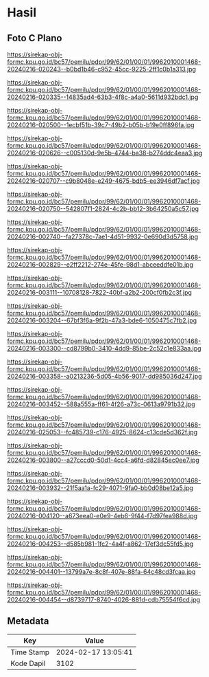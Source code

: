 # Hasil

## Foto C Plano

https://sirekap-obj-formc.kpu.go.id/bc57/pemilu/pdpr/99/62/01/00/01/9962010001468-20240216-020243--b0bd1b46-c952-45cc-9225-2ff1c0b1a313.jpg

https://sirekap-obj-formc.kpu.go.id/bc57/pemilu/pdpr/99/62/01/00/01/9962010001468-20240216-020335--14835ad4-63b3-4f8c-a4a0-5611d932bdc1.jpg

https://sirekap-obj-formc.kpu.go.id/bc57/pemilu/pdpr/99/62/01/00/01/9962010001468-20240216-020500--1ecbf51b-39c7-49b2-b05b-b19e0ff896fa.jpg

https://sirekap-obj-formc.kpu.go.id/bc57/pemilu/pdpr/99/62/01/00/01/9962010001468-20240216-020626--c005130d-9e5b-4744-ba38-b274ddc4eaa3.jpg

https://sirekap-obj-formc.kpu.go.id/bc57/pemilu/pdpr/99/62/01/00/01/9962010001468-20240216-020707--c9b8048e-e249-4675-bdb5-ee3946df7acf.jpg

https://sirekap-obj-formc.kpu.go.id/bc57/pemilu/pdpr/99/62/01/00/01/9962010001468-20240216-020750--542807f1-2824-4c2b-bb12-3b64250a5c57.jpg

https://sirekap-obj-formc.kpu.go.id/bc57/pemilu/pdpr/99/62/01/00/01/9962010001468-20240216-002740--fa27378c-7ae1-4d51-9932-0e690d3d5758.jpg

https://sirekap-obj-formc.kpu.go.id/bc57/pemilu/pdpr/99/62/01/00/01/9962010001468-20240216-002829--e2ff2212-274e-45fe-98d1-abceeddfe01b.jpg

https://sirekap-obj-formc.kpu.go.id/bc57/pemilu/pdpr/99/62/01/00/01/9962010001468-20240216-003111--10708128-7822-40bf-a2b2-200cf0fb2c3f.jpg

https://sirekap-obj-formc.kpu.go.id/bc57/pemilu/pdpr/99/62/01/00/01/9962010001468-20240216-003204--67bf3f6a-9f2b-47a3-bde6-1050475c7fb2.jpg

https://sirekap-obj-formc.kpu.go.id/bc57/pemilu/pdpr/99/62/01/00/01/9962010001468-20240216-003300--cd8799b0-3410-4dd9-85be-2c52c1e833aa.jpg

https://sirekap-obj-formc.kpu.go.id/bc57/pemilu/pdpr/99/62/01/00/01/9962010001468-20240216-003358--a0213236-5d05-4b56-9017-dd985036d247.jpg

https://sirekap-obj-formc.kpu.go.id/bc57/pemilu/pdpr/99/62/01/00/01/9962010001468-20240216-003452--588a555a-ff61-4f26-a73c-0613a9791b32.jpg

https://sirekap-obj-formc.kpu.go.id/bc57/pemilu/pdpr/99/62/01/00/01/9962010001468-20240216-025053--fc485739-c176-4925-8624-c13cde5d362f.jpg

https://sirekap-obj-formc.kpu.go.id/bc57/pemilu/pdpr/99/62/01/00/01/9962010001468-20240216-003800--a27cccd0-50d1-4cc4-a6fd-d82845ec0ee7.jpg

https://sirekap-obj-formc.kpu.go.id/bc57/pemilu/pdpr/99/62/01/00/01/9962010001468-20240216-003932--21f5aa1a-fc29-4071-9fa0-bb0d08be12a5.jpg

https://sirekap-obj-formc.kpu.go.id/bc57/pemilu/pdpr/99/62/01/00/01/9962010001468-20240216-004120--a673eea0-e0e9-4eb6-9f44-f7d97fea988d.jpg

https://sirekap-obj-formc.kpu.go.id/bc57/pemilu/pdpr/99/62/01/00/01/9962010001468-20240216-004253--d585b981-1fc2-4a4f-a862-17ef3dc55fd5.jpg

https://sirekap-obj-formc.kpu.go.id/bc57/pemilu/pdpr/99/62/01/00/01/9962010001468-20240216-004401--13799a7e-8c8f-407e-88fa-64c48cd3fcaa.jpg

https://sirekap-obj-formc.kpu.go.id/bc57/pemilu/pdpr/99/62/01/00/01/9962010001468-20240216-004454--d8739717-8740-4026-881d-cdb75554f6cd.jpg


## Metadata

| Key        | Value               |
| ---------- | ------------------- |
| Time Stamp | 2024-02-17 13:05:41 |
| Kode Dapil | 3102                |



